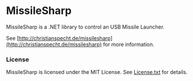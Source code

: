 # MissileSharp

MissileSharp is a .NET library to control an USB Missile Launcher.

See [http://christianspecht.de/missilesharp](http://christianspecht.de/missilesharp) for more information.


### License

MissileSharp is licensed under the MIT License. See [License.txt](https://bitbucket.org/christianspecht/missilesharp/raw/tip/License.txt) for details.